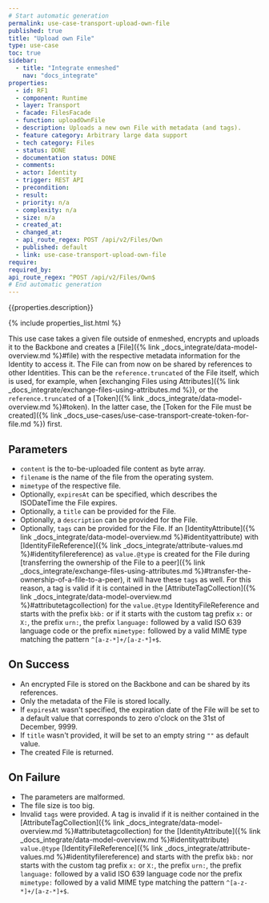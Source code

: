 ```yaml
---
# Start automatic generation
permalink: use-case-transport-upload-own-file
published: true
title: "Upload own File"
type: use-case
toc: true
sidebar:
  - title: "Integrate enmeshed"
    nav: "docs_integrate"
properties:
  - id: RF1
  - component: Runtime
  - layer: Transport
  - facade: FilesFacade
  - function: uploadOwnFile
  - description: Uploads a new own File with metadata (and tags).
  - feature category: Arbitrary large data support
  - tech category: Files
  - status: DONE
  - documentation status: DONE
  - comments:
  - actor: Identity
  - trigger: REST API
  - precondition:
  - result:
  - priority: n/a
  - complexity: n/a
  - size: n/a
  - created_at:
  - changed_at:
  - api_route_regex: POST /api/v2/Files/Own
  - published: default
  - link: use-case-transport-upload-own-file
require:
required_by:
api_route_regex: ^POST /api/v2/Files/Own$
# End automatic generation
---
```


{{properties.description}}

{% include properties_list.html %}

This use case takes a given file outside of enmeshed, encrypts and uploads it to the Backbone and creates a [File]({% link _docs_integrate/data-model-overview.md %}#file) with the respective metadata information for the Identity to access it.
The File can from now on be shared by references to other Identities.
This can be the `reference.truncated` of the File itself, which is used, for example, when [exchanging Files using Attributes]({% link _docs_integrate/exchange-files-using-attributes.md %}), or the `reference.truncated` of a [Token]({% link _docs_integrate/data-model-overview.md %}#token).
In the latter case, the [Token for the File must be created]({% link _docs_use-cases/use-case-transport-create-token-for-file.md %}) first.

## Parameters

- `content` is the to-be-uploaded file content as byte array.
- `filename` is the name of the file from the operating system.
- `mimetype` of the respective file.
- Optionally, `expiresAt` can be specified, which describes the ISODateTime the File expires.
- Optionally, a `title` can be provided for the File.
- Optionally, a `description` can be provided for the File.
- Optionally, `tags` can be provided for the File. If an [IdentityAttribute]({% link _docs_integrate/data-model-overview.md %}#identityattribute) with [IdentityFileReference]({% link _docs_integrate/attribute-values.md %}#identityfilereference) as `value.@type` is created for the File during [transferring the ownership of the File to a peer]({% link _docs_integrate/exchange-files-using-attributes.md %}#transfer-the-ownership-of-a-file-to-a-peer), it will have these `tags` as well. For this reason, a tag is valid if it is contained in the [AttributeTagCollection]({% link _docs_integrate/data-model-overview.md %}#attributetagcollection) for the `value.@type` IdentityFileReference and starts with the prefix `bkb:` or if it starts with the custom tag prefix `x:` or `X:`, the prefix `urn:`, the prefix `language:` followed by a valid ISO 639 language code or the prefix `mimetype:` followed by a valid MIME type matching the pattern `^[a-z-*]+/[a-z-*]+$`.

## On Success

- An encrypted File is stored on the Backbone and can be shared by its references.
- Only the metadata of the File is stored locally.
- If `expiresAt` wasn't specified, the expiration date of the File will be set to a default value that corresponds to zero o'clock on the 31st of December, 9999.
- If `title` wasn't provided, it will be set to an empty string `""` as default value.
- The created File is returned.

## On Failure

- The parameters are malformed.
- The file size is too big.
- Invalid `tags` were provided. A tag is invalid if it is neither contained in the [AttributeTagCollection]({% link _docs_integrate/data-model-overview.md %}#attributetagcollection) for the [IdentityAttribute]({% link _docs_integrate/data-model-overview.md %}#identityattribute) `value.@type` [IdentityFileReference]({% link _docs_integrate/attribute-values.md %}#identityfilereference) and starts with the prefix `bkb:` nor starts with the custom tag prefix `x:` or `X:`, the prefix `urn:`, the prefix `language:` followed by a valid ISO 639 language code nor the prefix `mimetype:` followed by a valid MIME type matching the pattern `^[a-z-*]+/[a-z-*]+$`.
